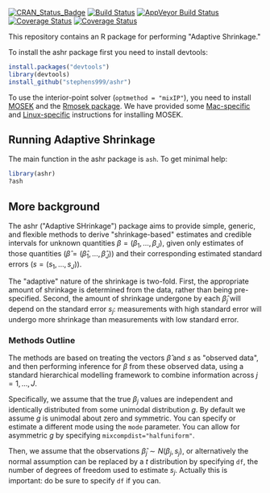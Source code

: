 [![CRAN_Status_Badge](http://www.r-pkg.org/badges/version/ashr)](https://cran.r-project.org/package=ashr)
[![Build Status](https://travis-ci.org/stephens999/ashr.svg)](https://travis-ci.org/stephens999/ashr)
[![AppVeyor Build Status](https://ci.appveyor.com/api/projects/status/github/stephens999/ashr?branch=master&svg=true)](https://ci.appveyor.com/project/stephens999/ashr)
[![Coverage Status](https://coveralls.io/repos/github/stephens999/ashr/badge.svg?branch=master)](https://coveralls.io/github/stephens999/ashr?branch=master)
[![Coverage Status](https://img.shields.io/codecov/c/github/stephens999/ashr/master.svg)](https://codecov.io/github/stephens999/ashr?branch=master)

This repository contains an R package for performing "Adaptive Shrinkage."

To install the ashr package first you need to install devtools:

```R
install.packages("devtools")
library(devtools)
install_github("stephens999/ashr")
```

To use the interior-point solver (`optmethod = "mixIP"`), you need to
install [MOSEK](http://www.mosek.com/products/mosek) and the 
[Rmosek package](http://rmosek.r-forge.r-project.org). We have
provided some [Mac-specific](inst/rmosek-mac.md) and 
[Linux-specific](inst/rmosek-linux.md) instructions for installing MOSEK.

## Running Adaptive Shrinkage

The main function in the ashr package is `ash`. To get minimal help:

```R
library(ashr)
?ash
```

## More background

The ashr ("Adaptive SHrinkage") package aims to provide simple,
generic, and flexible methods to derive "shrinkage-based" estimates
and credible intervals for unknown quantities
$\beta=(\beta_1,\dots,\beta_J)$, given only estimates of those
quantities ($\hat\beta=(\hat\beta_1,\dots, \hat\beta_J)$) and their
corresponding estimated standard errors ($s=(s_1,\dots,s_J)$).

The "adaptive" nature of the shrinkage is two-fold. First, the
appropriate amount of shrinkage is determined from the data, rather
than being pre-specified. Second, the amount of shrinkage undergone by
each $\hat\beta_j$ will depend on the standard error $s_j$:
measurements with high standard error will undergo more shrinkage than
measurements with low standard error.

### Methods Outline

The methods are based on treating the vectors $\hat\beta$ and $s$ as
"observed data", and then performing inference for $\beta$ from these
observed data, using a standard hierarchical modelling framework to
combine information across $j=1,\dots,J$.

Specifically, we assume that the true $\beta_j$ values are independent
and identically distributed from some unimodal distribution $g$.  By
default we assume $g$ is unimodal about zero and symmetric.  You can
specify or estimate a different mode using the `mode` parameter.  You
can allow for asymmetric $g$ by specifying
`mixcompdist="halfuniform"`.

Then, we assume that the observations $\hat\beta_j \sim
N(\beta_j,s_j)$, or alternatively the normal assumption can be
replaced by a $t$ distribution by specifying `df`, the number of
degrees of freedom used to estimate $s_j$.  Actually this is
important: do be sure to specify `df` if you can.
